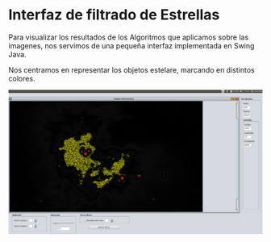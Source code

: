 # Interfaz de filtrado de Estrellas


Para visualizar los resultados de los Algoritmos que aplicamos sobre las imagenes,
nos servimos de una pequeña interfaz implementada en Swing Java.

Nos centramos en representar los objetos estelare, marcando en distintos colores.



![](https://github.com/josemlp91/Ardufocuser-INDI/blob/gui/Doc/interfaz.png?raw=true)
